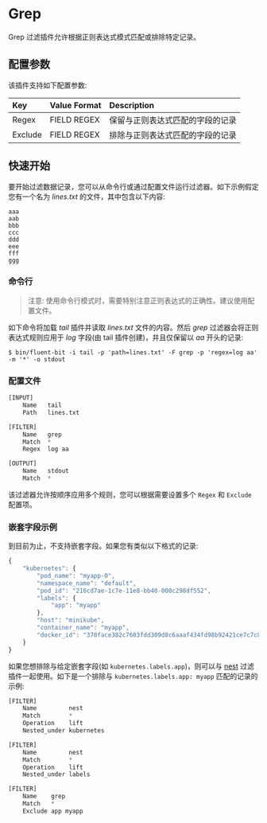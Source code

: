 # Grep

Grep 过滤插件允许根据正则表达式模式匹配或排除特定记录。

## 配置参数 <a id="configuration-parameters"></a>

该插件支持如下配置参数:

| Key | Value Format | Description |
| :--- | :--- | :--- |
| Regex | FIELD REGEX | 保留与正则表达式匹配的字段的记录 |
| Exclude | FIELD REGEX | 排除与正则表达式匹配的字段的记录 |

## 快速开始 <a id="getting-started"></a>

要开始过滤数据记录，您可以从命令行或通过配置文件运行过滤器。如下示例假定您有一个名为 _lines.txt_ 的文件，其中包含以下内容:

```text
aaa
aab
bbb
ccc
ddd
eee
fff
ggg
```

### 命令行 <a id="command-line"></a>

> 注意: 使用命令行模式时，需要特别注意正则表达式的正确性。建议使用配置文件。

如下命令将加载 _tail_ 插件并读取 _lines.txt_ 文件的内容。然后 _grep_ 过滤器会将正则表达式规则应用于 _log_ 字段\(由 tail 插件创建\)，并且仅保留以 _aa_ 开头的记录:

```text
$ bin/fluent-bit -i tail -p 'path=lines.txt' -F grep -p 'regex=log aa' -m '*' -o stdout
```

### 配置文件 <a id="configuration-file"></a>

```python
[INPUT]
    Name   tail
    Path   lines.txt

[FILTER]
    Name   grep
    Match  *
    Regex  log aa

[OUTPUT]
    Name   stdout
    Match  *
```

该过滤器允许按顺序应用多个规则，您可以根据需要设置多个 `Regex` 和 `Exclude` 配置项。

### 嵌套字段示例 <a id="nested-fields-example"></a>

到目前为止，不支持嵌套字段。如果您有类似以下格式的记录:

```javascript
{
    "kubernetes": {
        "pod_name": "myapp-0",
        "namespace_name": "default",
        "pod_id": "216cd7ae-1c7e-11e8-bb40-000c298df552",
        "labels": {
            "app": "myapp"
        },
        "host": "minikube",
        "container_name": "myapp",
        "docker_id": "370face382c7603fdd309d8c6aaaf434fd98b92421ce7c7c8aafe7697d4aa362"
    }
}
```

如果您想排除与给定嵌套字段\(如 `kubernetes.labels.app`\)，则可以与 [nest](nest.md) 过滤插件一起使用。如下是一个排除与 `kubernetes.labels.app: myapp` 匹配的记录的示例:

```python
[FILTER]
    Name         nest
    Match        *
    Operation    lift
    Nested_under kubernetes

[FILTER]
    Name         nest
    Match        *
    Operation    lift
    Nested_under labels

[FILTER]
    Name    grep
    Match   *
    Exclude app myapp
```

